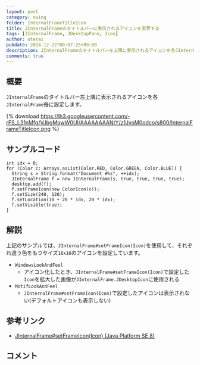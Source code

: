 ```yaml
---
layout: post
category: swing
folder: InternalFrameTitleIcon
title: JInternalFrameのタイトルバーに表示されるアイコンを変更する
tags: [JInternalFrame, JDesktopPane, Icon]
author: aterai
pubdate: 2014-12-22T00:07:25+09:00
description: JInternalFrameのタイトルバー左上隅に表示されるアイコンを各JInternalFrame毎に設定します。
comments: true
---
```

## 概要
`JInternalFrame`のタイトルバー左上隅に表示されるアイコンを各`JInternalFrame`毎に設定します。

{% download https://lh3.googleusercontent.com/-rFS_L31nMfg/VJbgMqwW0UI/AAAAAAAANtY/z1JvoM0odco/s800/InternalFrameTitleIcon.png %}

## サンプルコード
<pre class="prettyprint"><code>int idx = 0;
for (Color c: Arrays.asList(Color.RED, Color.GREEN, Color.BLUE)) {
  String s = String.format("Document #%s", ++idx);
  JInternalFrame f = new JInternalFrame(s, true, true, true, true);
  desktop.add(f);
  f.setFrameIcon(new ColorIcon(c));
  f.setSize(240, 120);
  f.setLocation(10 + 20 * idx, 20 * idx);
  f.setVisible(true);
}
</code></pre>

## 解説
上記のサンプルでは、`JInternalFrame#setFrameIcon(Icon)`を使用して、それぞれ違う色をもつサイズ`16x16`のアイコンを設定しています。

- `WindowsLookAndFeel`
    - アイコン化したとき、`JInternalFrame#setFrameIcon(Icon)`で設定した`Icon`を拡大した画像が`JInternalFrame.JDesktopIcon`に使用される
- `MotifLookAndFeel`
    - `JInternalFrame#setFrameIcon(Icon)`で設定したアイコンは表示されない(デフォルトアイコンも表示しない)

<!-- dummy comment line for breaking list -->

## 参考リンク
- [JInternalFrame#setFrameIcon(Icon) (Java Platform SE 8)](https://docs.oracle.com/javase/jp/8/docs/api/javax/swing/JInternalFrame.html#setFrameIcon-javax.swing.Icon-)

<!-- dummy comment line for breaking list -->

## コメント
